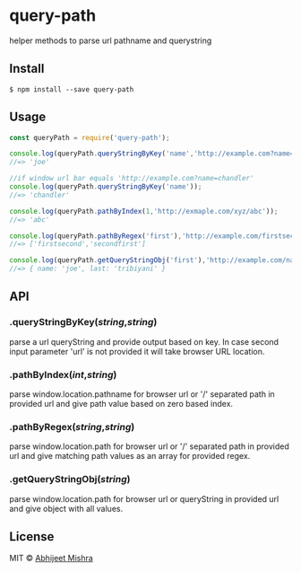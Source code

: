 # query-path
helper methods to parse url pathname and querystring

## Install

```
$ npm install --save query-path
```

## Usage

```js
const queryPath = require('query-path');

console.log(queryPath.queryStringByKey('name','http://example.com?name=joe'));
//=> 'joe'

//if window url bar equals 'http://example.com?name=chandler'
console.log(queryPath.queryStringByKey('name'));
//=> 'chandler'

console.log(queryPath.pathByIndex(1,'http://exmaple.com/xyz/abc'));
//=> 'abc'

console.log(queryPath.pathByRegex('first'),'http://example.com/firstsecond/secondfirst/thirdsecond');
//=> ['firstsecond','secondfirst']

console.log(queryPath.getQueryStringObj('first'),'http://example.com/name1/name2?name=joe&last=tribiyani');
//=> { name: 'joe', last: 'tribiyani' }
```

## API

### .queryStringByKey(*string*,*string*)
parse a url queryString and provide output based on key. In case second input parameter 'url' is not provided it will take browser URL location.

### .pathByIndex(*int*,*string*)
parse window.location.pathname for browser url or '/' separated path in provided url and give path value based on zero based index.

### .pathByRegex(*string*,*string*)
parse window.location.path for browser url or '/' separated path in provided url and give matching path values as an array for provided regex.

### .getQueryStringObj(*string*)
parse window.location.path for browser url or queryString in provided url and give object with all values.

## License

MIT © [Abhijeet Mishra](https://github.com/abhijeetNmishra)
